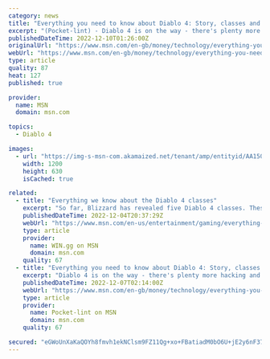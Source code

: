 ```yaml
---
category: news
title: "Everything you need to know about Diablo 4: Story, classes and trailers"
excerpt: "(Pocket-lint) - Diablo 4 is on the way - there's plenty more hacking and slashing to be had, it looks like. The next game in Blizzard's mega-popular franchise was unveiled a good while ago, and its release is drawing ever closer, albeit very, very slowly."
publishedDateTime: 2022-12-10T01:26:00Z
originalUrl: "https://www.msn.com/en-gb/money/technology/everything-you-need-to-know-about-diablo-4-story-classes-and-trailers/ar-AA157m1N"
webUrl: "https://www.msn.com/en-gb/money/technology/everything-you-need-to-know-about-diablo-4-story-classes-and-trailers/ar-AA157m1N"
type: article
quality: 87
heat: 127
published: true

provider:
  name: MSN
  domain: msn.com

topics:
  - Diablo 4

images:
  - url: "https://img-s-msn-com.akamaized.net/tenant/amp/entityid/AA150jRg.img?h=630&w=1200&m=6&q=60&o=t&l=f&f=jpg&x=798&y=413"
    width: 1200
    height: 630
    isCached: true

related:
  - title: "Everything we know about the Diablo 4 classes"
    excerpt: "So far, Blizzard has revealed five Diablo 4 classes. These are classes from previous titles with chances of adding more in the future. - December 4, 2022 - WIN.gg ..."
    publishedDateTime: 2022-12-04T20:37:29Z
    webUrl: "https://www.msn.com/en-us/entertainment/gaming/everything-we-know-about-the-diablo-4-classes/ar-AA14U6q8"
    type: article
    provider:
      name: WIN.gg on MSN
      domain: msn.com
    quality: 67
  - title: "Everything you need to know about Diablo 4: Story, classes and trailers"
    excerpt: "Diablo 4 is on the way - there's plenty more hacking and slashing to be had, it looks like. The next game in Blizzard's mega-popular franchise was unveiled a good while ago, and its release is drawing ..."
    publishedDateTime: 2022-12-07T02:14:00Z
    webUrl: "https://www.msn.com/en-gb/money/technology/everything-you-need-to-know-about-diablo-4-story-classes-and-trailers/ar-AA150aNN"
    type: article
    provider:
      name: Pocket-lint on MSN
      domain: msn.com
    quality: 67

secured: "eGWoUnXaKaQOYh8fmvh1ekNClsm9FZ11Qg+xo+FBatiadM0bO6U+jE2y6nF37S55RNWAnfuhf2V3I56bqaTTEeAdc4WaRB0WC5Wil0pxxxwfLAQQq0NsvTk8zMcxfMaP+mhYcoKd8+i/NIk0eMuMd2yJEX3zCQL7L8uGqs3zwc2ClGU+fWFxyf2giHOGGi8NyCnKtFa6BkaU4UXuLN3END8LT0V/V7VEJURbT5G3/qy7TCLU5Wux4cofJwayJKyrdKHnN6i2IuArjO6sW/6K3pK8gsdWqrFa4SO7x6UvVkh0JrcxMJErkTkD4VZW1VmNNeNA7NpVGAQYzJQ8ZfnwCDz5dJNSr9vnBlgWi/cBLws=;cQ3TM/WT54W8zHnd5SpFtw=="
---
```


